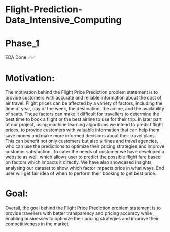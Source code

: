 # Flight-Prediction-Data_Intensive_Computing 
# Phase_1
EDA Done ✅✅


# Motivation: 
The motivation behind the Flight Price Prediction problem statement is to provide 
customers with accurate and reliable information about the cost of air travel. Flight prices 
can be affected by a variety of factors, including the time of year, day of the week, the 
destination, the airline, and the availability of seats. These factors can make it difficult for 
travellers to determine the best time to book a flight or the best airline to use for their trip. 
In later part of our project, using machine learning algorithms we intend to predict flight 
prices, to provide customers with valuable information that can help them save money and 
make more informed decisions about their travel plans. This can benefit not only customers 
but also airlines and travel agencies, who can use the predictions to optimize their pricing 
strategies and improve customer satisfaction. To cater the needs of customer we have 
developed a website as well, which allows user to predict the possible flight fare based on
factors which impacts it directly. We have also showcased insights, analysing our dataset to 
show which factor impacts price in what ways. End user will get fair idea of when to perform 
their booking to get best price.


# Goal: 
Overall, the goal behind the Flight Price Prediction problem statement is to provide 
travellers with better transparency and pricing accuracy while enabling businesses to 
optimize their pricing strategies and improve their competitiveness in the market
